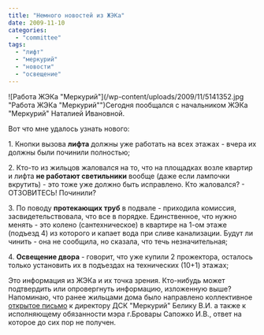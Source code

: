 ```yaml
---
title: "Немного новостей из ЖЭКа"
date: 2009-11-10
categories: 
  - "committee"
tags: 
  - "лифт"
  - "меркурий"
  - "новости"
  - "освещение"
---
```


![Работа ЖЭКа "Меркурий"](/wp-content/uploads/2009/11/5141352.jpg "Работа ЖЭКа "Меркурий"")Сегодня пообщался с начальником ЖЭКа "Меркурий" Наталией Ивановной.

Вот что мне удалось узнать нового:

1\. Кнопки вызова **лифта** должны уже работать на всех этажах - вчера их должны были починили полностью;

2\. Кто-то из жильцов жаловался на то, что на площадках возле квартир и лифта **не работают светильники** вообще (даже если лампочки вкрутить) - это тоже уже должно быть исправлено. Кто жаловался? - ОТЗОВИТЕСЬ! Починили?

3\. По поводу **протекающих труб** в подвале - приходила комиссия, засвидетельствовала, что все в порядке. Единственное, что нужно менять - это колено (сантехническое) в квартире на 1-ом этаже (подъезд 4) из которого и капает вода при сливе канализации. Будут ли чинить - она не сообщила, но сказала, что течь незначительная;

4\. **Освещение двора** - говорит, что уже купили 2 прожектора, осталось только установить их в подъездах на технических (10+1) этажах;

Это информация из ЖЭКа и их точка зрения. Кто-нибудь может подтвердить или опровергнуть информацию, изложенную выше? <!--more--> Напоминаю, что ранее жильцами дома было направлено коллективное [открытое письмо](http://shevchenko4a.brovary.org/official-letter-text/) к директору ДСК "Меркурий" Белику В.И. а также к исполняющему обязанности мэра г.Бровары Сапожко И.В., ответ на которое до сих пор не получен.
